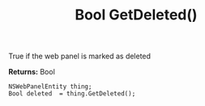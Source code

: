 ﻿---
uid: crmscript_ref_NSWebPanelEntity_GetDeleted
title: Bool GetDeleted()
intellisense: NSWebPanelEntity.GetDeleted
keywords: NSWebPanelEntity, GetDeleted
so.topic: reference
---

True if the web panel is marked as deleted

**Returns:** Bool


```crmscript
NSWebPanelEntity thing;
Bool deleted  = thing.GetDeleted();
```


